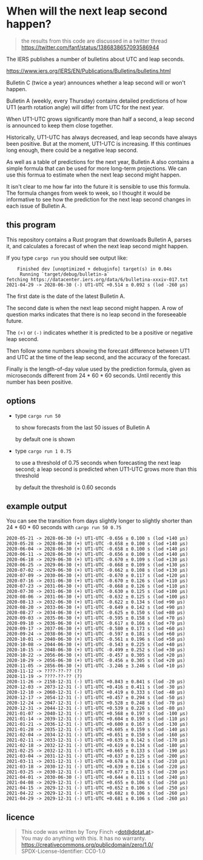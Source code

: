 When will the next leap second happen?
======================================

> the results from this code are discussed in a twitter thread
> https://twitter.com/fanf/status/1386838657093586944

The IERS publishes a number of bulletins about UTC and leap seconds.

https://www.iers.org/IERS/EN/Publications/Bulletins/bulletins.html

Bulletin C (twice a year) announces whether a leap second will or won't
happen.

Bulletin A (weekly, every Thursday) contains detailed predictions of
how UT1 (earth rotation angle) will differ from UTC for the next year.

When UT1-UTC grows significantly more than half a second, a leap
second is announced to keep them close together.

Historically, UT1-UTC has always decreased, and leap seconds have
always been positive. But at the moment, UT1-UTC is increasing. If
this continues long enough, there could be a negative leap second.

As well as a table of predictions for the next year, Bulletin A also
contains a simple formula that can be used for more long-term
projections. We can use this formua to estimate when the next leap
second might happen.

It isn't clear to me how far into the future it is sensible to use
this formula. The formula changes from week to week, so I thought it
would be informative to see how the prediction for the next leap
second changes in each issue of Bulletin A.

this program
------------

This repository contains a Rust program that downloads Bulletin A,
parses it, and calculates a forecast of when the next leap second
might happen.

If you type `cargo run` you should see output like:

		Finished dev [unoptimized + debuginfo] target(s) in 0.04s
		 Running `target/debug/bulletin-a`
	fetching https://datacenter.iers.org/data/6/bulletina-xxxiv-017.txt
	2021-04-29 -> 2028-06-30 (-) UT1-UTC +0.514 ± 0.092 s (lod -260 µs)

The first date is the date of the latest Bulletin A.

The second date is when the next leap second might happen. A row of
question marks indicates that there is no leap second in the
foreseeable future.

The `(+)` or `(-)` indicates whether it is predicted to be a positive
or negative leap second.

Then follow some numbers showing the forecast difference between UT1
and UTC at the time of the leap second, and the accuracy of the
forecast.

Finally is the length-of-day value used by the prediction formula,
given as microseconds different from 24 * 60 * 60 seconds. Until
recently this number has been positive.

options
-------

  * type `cargo run 50`

    to show forecasts from the last 50 issues of Bulletin A

	by default one is shown

  * type `cargo run 1 0.75`

	to use a threshold of 0.75 seconds when forecasting the next leap
    second; a leap second is predicted when UT1-UTC grows more than
    this threshold

	by default the threshold is 0.60 seconds

example output
--------------

You can see the transition from days slightly longer to slightly
shorter than 24 * 60 * 60 seconds with `cargo run 50 0.75`

	2020-05-21 -> 2028-06-30 (+) UT1-UTC -0.656 ± 0.100 s (lod +140 µs)
	2020-05-28 -> 2028-06-30 (+) UT1-UTC -0.658 ± 0.100 s (lod +140 µs)
	2020-06-04 -> 2028-06-30 (+) UT1-UTC -0.658 ± 0.100 s (lod +140 µs)
	2020-06-11 -> 2028-06-30 (+) UT1-UTC -0.656 ± 0.100 s (lod +140 µs)
	2020-06-18 -> 2029-06-30 (+) UT1-UTC -0.670 ± 0.109 s (lod +130 µs)
	2020-06-25 -> 2029-06-30 (+) UT1-UTC -0.668 ± 0.109 s (lod +130 µs)
	2020-07-02 -> 2029-06-30 (+) UT1-UTC -0.662 ± 0.108 s (lod +130 µs)
	2020-07-09 -> 2030-06-30 (+) UT1-UTC -0.670 ± 0.117 s (lod +120 µs)
	2020-07-16 -> 2031-06-30 (+) UT1-UTC -0.670 ± 0.126 s (lod +110 µs)
	2020-07-23 -> 2031-06-30 (+) UT1-UTC -0.668 ± 0.126 s (lod +110 µs)
	2020-07-30 -> 2031-06-30 (+) UT1-UTC -0.630 ± 0.125 s (lod +100 µs)
	2020-08-06 -> 2031-06-30 (+) UT1-UTC -0.632 ± 0.125 s (lod +100 µs)
	2020-08-13 -> 2032-06-30 (+) UT1-UTC -0.622 ± 0.134 s (lod +90 µs)
	2020-08-20 -> 2033-06-30 (+) UT1-UTC -0.649 ± 0.142 s (lod +90 µs)
	2020-08-27 -> 2034-06-30 (+) UT1-UTC -0.625 ± 0.150 s (lod +80 µs)
	2020-09-03 -> 2035-06-30 (+) UT1-UTC -0.595 ± 0.158 s (lod +70 µs)
	2020-09-10 -> 2036-06-30 (+) UT1-UTC -0.617 ± 0.166 s (lod +70 µs)
	2020-09-17 -> 2037-06-30 (+) UT1-UTC -0.580 ± 0.173 s (lod +60 µs)
	2020-09-24 -> 2038-06-30 (+) UT1-UTC -0.597 ± 0.181 s (lod +60 µs)
	2020-10-01 -> 2040-06-30 (+) UT1-UTC -0.561 ± 0.196 s (lod +50 µs)
	2020-10-08 -> 2044-06-30 (+) UT1-UTC -0.543 ± 0.225 s (lod +40 µs)
	2020-10-15 -> 2048-06-30 (+) UT1-UTC -0.499 ± 0.252 s (lod +30 µs)
	2020-10-22 -> 2056-06-30 (+) UT1-UTC -0.457 ± 0.305 s (lod +20 µs)
	2020-10-29 -> 2056-06-30 (+) UT1-UTC -0.456 ± 0.305 s (lod +20 µs)
	2020-11-05 -> 2856-06-30 (+) UT1-UTC -3.246 ± 3.246 s (lod +10 µs)
	2020-11-12 -> ????-??-?? (?)
	2020-11-19 -> ????-??-?? (?)
	2020-11-26 -> 2158-12-31 (-) UT1-UTC +0.843 ± 0.841 s (lod -20 µs)
	2020-12-03 -> 2073-12-31 (-) UT1-UTC +0.416 ± 0.411 s (lod -30 µs)
	2020-12-10 -> 2060-12-31 (-) UT1-UTC +0.419 ± 0.333 s (lod -40 µs)
	2020-12-17 -> 2054-12-31 (-) UT1-UTC +0.457 ± 0.294 s (lod -50 µs)
	2020-12-24 -> 2047-12-31 (-) UT1-UTC +0.528 ± 0.248 s (lod -70 µs)
	2020-12-31 -> 2044-12-31 (-) UT1-UTC +0.539 ± 0.226 s (lod -80 µs)
	2021-01-07 -> 2040-12-31 (-) UT1-UTC +0.568 ± 0.197 s (lod -100 µs)
	2021-01-14 -> 2039-12-31 (-) UT1-UTC +0.604 ± 0.190 s (lod -110 µs)
	2021-01-21 -> 2036-12-31 (-) UT1-UTC +0.600 ± 0.167 s (lod -130 µs)
	2021-01-28 -> 2035-12-31 (-) UT1-UTC +0.605 ± 0.159 s (lod -140 µs)
	2021-02-04 -> 2034-12-31 (-) UT1-UTC +0.651 ± 0.150 s (lod -160 µs)
	2021-02-11 -> 2033-12-31 (-) UT1-UTC +0.635 ± 0.142 s (lod -170 µs)
	2021-02-18 -> 2032-12-31 (-) UT1-UTC +0.619 ± 0.134 s (lod -180 µs)
	2021-02-25 -> 2032-12-31 (-) UT1-UTC +0.665 ± 0.133 s (lod -190 µs)
	2021-03-04 -> 2031-12-31 (-) UT1-UTC +0.637 ± 0.125 s (lod -200 µs)
	2021-03-11 -> 2031-12-31 (-) UT1-UTC +0.678 ± 0.124 s (lod -210 µs)
	2021-03-18 -> 2030-12-31 (-) UT1-UTC +0.639 ± 0.116 s (lod -220 µs)
	2021-03-25 -> 2030-12-31 (-) UT1-UTC +0.677 ± 0.115 s (lod -230 µs)
	2021-04-01 -> 2030-06-30 (-) UT1-UTC +0.644 ± 0.111 s (lod -240 µs)
	2021-04-08 -> 2029-12-31 (-) UT1-UTC +0.655 ± 0.106 s (lod -250 µs)
	2021-04-15 -> 2029-12-31 (-) UT1-UTC +0.652 ± 0.106 s (lod -250 µs)
	2021-04-22 -> 2029-12-31 (-) UT1-UTC +0.682 ± 0.106 s (lod -260 µs)
	2021-04-29 -> 2029-12-31 (-) UT1-UTC +0.681 ± 0.106 s (lod -260 µs)

licence
-------

> This code was written by Tony Finch <<dot@dotat.at>>  
> You may do anything with this. It has no warranty.  
> <https://creativecommons.org/publicdomain/zero/1.0/>  
> SPDX-License-Identifier: CC0-1.0

